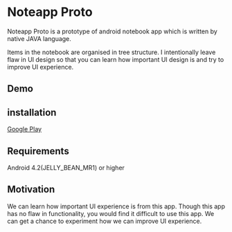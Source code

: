 # Noteapp Proto

Noteapp Proto is a prototype of android notebook app which is written by native JAVA language.

Items in the notebook are organised in tree structure. I intentionally leave flaw in UI design so that you can learn how important UI design is and try to improve UI experience.

## Demo

## installation 
[Google Play](https://play.google.com/apps/testing/jp.gr.java_conf.suhirotaka.android_noteapp_proto "Noteapp Proto")

## Requirements
Android 4.2(JELLY_BEAN_MR1) or higher

## Motivation
We can learn how important UI experience is from this app. Though this app has no flaw in functionality, you would find it difficult to use this app. We can get a chance to experiment how we can improve UI experience.
